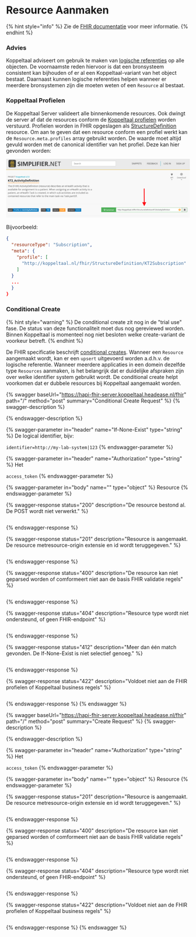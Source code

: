 # Resource Aanmaken

{% hint style="info" %}
Zie de [FHIR documentatie](https://www.hl7.org/fhir/http.html#create) voor meer informatie.
{% endhint %}

### Advies

Koppeltaal adviseert om gebruik te maken van [logische referenties](https://www.hl7.org/fhir/references.html#logical) op alle objecten. De voornaamste reden hiervoor is dat een bronsysteem consistent kan bijhouden of er al een Koppeltaal-variant van het object bestaat. Daarnaast kunnen logische referenties helpen wanneer er meerdere bronsystemen zijn die moeten weten of een `Resource` al bestaat.

### Koppeltaal Profielen

De Koppeltaal Server valideert alle binnenkomende resources. Ook dwingt de server af dat de resources conform de [Koppeltaal profielen](https://simplifier.net/Koppeltaalv2.0/\~resources?category=Profile\&fhirVersion=R4\&sortBy=RankScore\_desc) worden verstuurd. Profielen worden in FHIR opgeslagen als [StructureDefinition](http://www.hl7.org/FHIR/structuredefinition.html) resource. Om aan te geven dat een resource conform een profiel werkt kan de `Resource.meta.profiles` array gebruikt worden. De waarde moet altijd gevuld worden met de canonical identifier van het profiel. Deze kan hier gevonden worden:

![Canonical identifier ophalen bij simplifier.net](<../../../.gitbook/assets/Screenshot 2021-12-09 at 10.42.16.png>)

Bijvoorbeeld:

```json
{
  "resourceType": "Subscription",
  "meta": {
    "profile": [
      "http://koppeltaal.nl/fhir/StructureDefinition/KT2Subscription"
    ]
  }
  ...
  }
}
```

### Conditional Create

{% hint style="warning" %}
De conditional create zit nog in de "trial use" fase. De status van deze functionaliteit moet dus nog gereviewed worden. Binnen Koppeltaal is momenteel nog niet besloten welke create-variant de voorkeur betreft.
{% endhint %}

De FHIR specificatie beschrijft [conditional creates](https://www.hl7.org/fhir/http.html#ccreate). Wanneer een `Resource` aangemaakt wordt, kan er een `upsert` uitgevoerd worden a.d.h.v. de logische referentie. Wanneer meerdere applicaties in een domein dezelfde type `Resources` aanmaken, is het belangrijk dat er duidelijke afspraken zijn over welke identifier system gebruikt wordt. De conditional create helpt voorkomen dat er dubbele resources bij Koppeltaal aangemaakt worden.&#x20;

{% swagger baseUrl="https://hapi-fhir-server.koppeltaal.headease.nl/fhir" path="/<Resource>" method="post" summary="Conditional Create Request" %}
{% swagger-description %}

{% endswagger-description %}

{% swagger-parameter in="header" name="If-None-Exist" type="string" %}
De logical identifier, bijv:

`identifier=http://my-lab-system|123`
{% endswagger-parameter %}

{% swagger-parameter in="header" name="Authorization" type="string" %}
Het 

`access_token`
{% endswagger-parameter %}

{% swagger-parameter in="body" name="" type="object" %}
Resource
{% endswagger-parameter %}

{% swagger-response status="200" description="De resource bestond al. De POST wordt niet verwerkt." %}
```
```
{% endswagger-response %}

{% swagger-response status="201" description="Resource is aangemaakt. De resource metresource-origin extensie en id wordt teruggegeven." %}
```
```
{% endswagger-response %}

{% swagger-response status="400" description="De resource kan niet geparsed worden of comformeert niet aan de basis FHIR validatie regels" %}
```
```
{% endswagger-response %}

{% swagger-response status="404" description="Resource type wordt niet ondersteund, of geen FHIR-endpoint" %}
```
```
{% endswagger-response %}

{% swagger-response status="412" description="Meer dan één match gevonden. De If-None-Exist is niet selectief genoeg." %}
```
```
{% endswagger-response %}

{% swagger-response status="422" description="Voldoet niet aan de FHIR profielen of Koppeltaal business regels" %}
```
```
{% endswagger-response %}
{% endswagger %}

{% swagger baseUrl="https://hapi-fhir-server.koppeltaal.headease.nl/fhir" path="/<Resource>" method="post" summary="Create Request" %}
{% swagger-description %}

{% endswagger-description %}

{% swagger-parameter in="header" name="Authorization" type="string" %}
Het

`access_token`
{% endswagger-parameter %}

{% swagger-parameter in="body" name="" type="object" %}
Resource
{% endswagger-parameter %}

{% swagger-response status="201" description="Resource is aangemaakt. De resource metresource-origin extensie en id wordt teruggegeven." %}
```
```
{% endswagger-response %}

{% swagger-response status="400" description="De resource kan niet geparsed worden of comformeert niet aan de basis FHIR validatie regels" %}
```
```
{% endswagger-response %}

{% swagger-response status="404" description="Resource type wordt niet ondersteund, of geen FHIR-endpoint" %}
```
```
{% endswagger-response %}

{% swagger-response status="422" description="Voldoet niet aan de FHIR profielen of Koppeltaal business regels" %}
```
```
{% endswagger-response %}
{% endswagger %}
